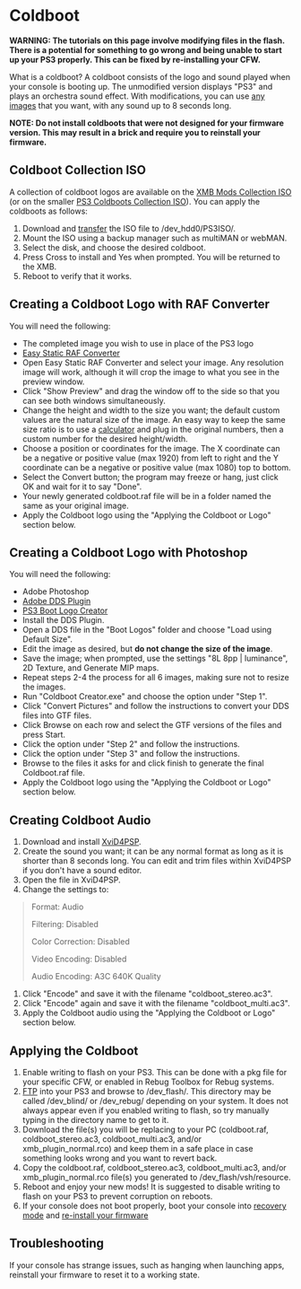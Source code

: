 # Coldboot

**WARNING: The tutorials on this page involve modifying files in the flash. There is a potential for something to go wrong and being unable to start up your PS3 properly. This can be fixed by re-installing your CFW.**

What is a coldboot? A coldboot consists of the logo and sound played when your console is booting up. The unmodified version displays "PS3" and plays an orchestra sound effect. With modifications, you can use [any images](http://oi39.tinypic.com/2uyhj7c.jpg) that you want, with any sound up to 8 seconds long.

**NOTE: Do not install coldboots that were not designed for your firmware version. This may result in a brick and require you to reinstall your firmware.**

## Coldboot Collection ISO

A collection of coldboot logos are available on the [XMB Mods Collection ISO](http://store.brewology.com/ahomebrew.php?brewid=303) \(or on the smaller [PS3 Coldboots Collection ISO](http://www.mediafire.com/download/ew50hhj6ftc8ec3/Coldboots+collection+disc.iso)\). You can apply the coldboots as follows:

1. Download and [transfer](https://www.reddit.com/r/ps3homebrew/wiki/transferring_files) the ISO file to /dev\_hdd0/PS3ISO/.
2. Mount the ISO using a backup manager such as multiMAN or webMAN.
3. Select the disk, and choose the desired coldboot.
4. Press Cross to install and Yes when prompted. You will be returned to the XMB. 
5. Reboot to verify that it works.

## Creating a Coldboot Logo with RAF Converter

You will need the following:

* The completed image you wish to use in place of the PS3 logo
* [Easy Static RAF Converter](http://www.mediafire.com/download/7rnjy5n2ki6u6z3/Easy+Static+RAF+Converter+v1.0a.exe)
* Open Easy Static RAF Converter and select your image. Any resolution image will work, although it will crop the image to what you see in the preview window.
* Click "Show Preview" and drag the window off to the side so that you can see both windows simultaneously.
* Change the height and width to the size you want; the default custom values are the natural size of the image. An easy way to keep the same size ratio is to use a [calculator](http://www.csgnetwork.com/pixelratiocalc.html) and plug in the original numbers, then a custom number for the desired height/width.
* Choose a position or coordinates for the image. The X coordinate can be a negative or positive value \(max 1920\) from left to right and the Y coordinate can be a negative or positive value \(max 1080\) top to bottom.
* Select the Convert button; the program may freeze or hang, just click OK and wait for it to say "Done".
* Your newly generated coldboot.raf file will be in a folder named the same as your original image.
* Apply the Coldboot logo using the "Applying the Coldboot or Logo" section below.

## Creating a Coldboot Logo with Photoshop

You will need the following:

* Adobe Photoshop
* [Adobe DDS Plugin](http://developer.nvidia.com/object/photoshop_dds_plugins.html)
* [PS3 Boot Logo Creator](http://ps3.brewology.com/downloads/download.php?id=12574&mcid=4)
* Install the DDS Plugin.
* Open a DDS file in the "Boot Logos" folder and choose "Load using Default Size".
* Edit the image as desired, but **do not change the size of the image**.
* Save the image; when prompted, use the settings "8L 8pp \| luminance", 2D Texture, and Generate MIP maps.
* Repeat steps 2-4 the process for all 6 images, making sure not to resize the images.
* Run "Coldboot Creator.exe" and choose the option under "Step 1".
* Click "Convert Pictures" and follow the instructions to convert your DDS files into GTF files.
* Click Browse on each row and select the GTF versions of the files and press Start.
* Click the option under "Step 2" and follow the instructions.
* Click the option under "Step 3" and follow the instructions.
* Browse to the files it asks for and click finish to generate the final Coldboot.raf file.
* Apply the Coldboot logo using the "Applying the Coldboot or Logo" section below.

## Creating Coldboot Audio

1. Download and install [XviD4PSP](http://www.videohelp.com/software/XviD4PSP).
2. Create the sound you want; it can be any normal format as long as it is shorter than 8 seconds long. You can edit and trim files within XviD4PSP if you don't have a sound editor.
3. Open the file in XviD4PSP.
4. Change the settings to:

> Format: Audio
>
> Filtering: Disabled
>
> Color Correction: Disabled
>
> Video Encoding: Disabled
>
> Audio Encoding: A3C 640K Quality

1. Click "Encode" and save it with the filename "coldboot\_stereo.ac3".
2. Click "Encode" again and save it with the filename "coldboot\_multi.ac3".
3. Apply the Coldboot audio using the "Applying the Coldboot or Logo" section below.

## Applying the Coldboot

1. Enable writing to flash on your PS3. This can be done with a pkg file for your specific CFW, or enabled in Rebug Toolbox for Rebug systems.
2. [FTP](https://www.reddit.com/r/ps3homebrew/wiki/transferring_files) into your PS3 and browse to /dev\_flash/. This directory may be called /dev\_blind/ or /dev\_rebug/ depending on your system. It does not always appear even if you enabled writing to flash, so try manually typing in the directory name to get to it.
3. Download the file\(s\) you will be replacing to your PC \(coldboot.raf, coldboot\_stereo.ac3, coldboot\_multi.ac3, and/or xmb\_plugin\_normal.rco\) and keep them in a safe place in case something looks wrong and you want to revert back.
4. Copy the coldboot.raf, coldboot\_stereo.ac3, coldboot\_multi.ac3, and/or xmb\_plugin\_normal.rco file\(s\) you generated to /dev\_flash/vsh/resource.
5. Reboot and enjoy your new mods! It is suggested to disable writing to flash on your PS3 to prevent corruption on reboots.
6. If your console does not boot properly, boot your console into [recovery mode](http://community.us.playstation.com/t5/PlayStation-3-Support/How-to-access-the-PlayStation-3-Recovery-Menu/td-p/19195118) and [re-install your firmware](https://www.reddit.com/r/ps3homebrew/wiki/installing_cfw)

## Troubleshooting

If your console has strange issues, such as hanging when launching apps, reinstall your firmware to reset it to a working state.

